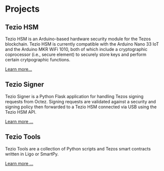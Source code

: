 # Projects

## Tezio HSM

Tezio HSM is an Arduino-based hardware security module for the Tezos blockchain. Tezio HSM is currently compatible with the Arduino Nano 33 IoT and the Arduino MKR WiFi 1010, both of which include a cryptographic coprocessor (i.e., secure element) to securely store keys and perform certain crytpographic functions. 

[Learn more...](tezio_hsm.md)

## Tezio Signer

Tezio Signer is a Python Flask application for handling Tezos signing requests from Octez. Signing requests are validated against a security and signing policy then forwarded to a Tezio HSM connected via USB using the Tezio HSM API.

[Learn more ...](tezio_signer.md)

## Tezio Tools

Tezio Tools are a collection of Python scripts and Tezos smart contracts written in Ligo or SmartPy. 

[Learn more ...](tezio_tools.md)

